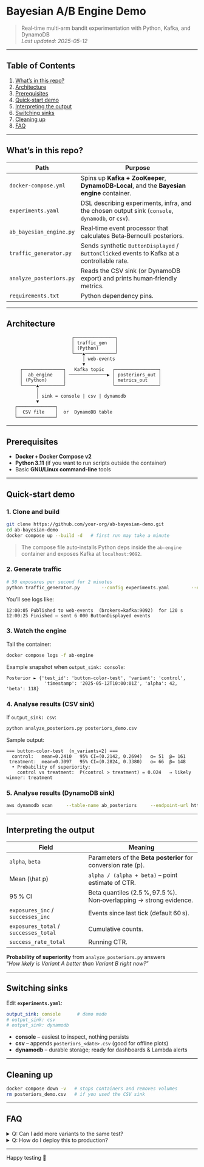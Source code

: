 
# Bayesian A/B Engine Demo

> Real‑time multi‑arm bandit experimentation with Python, Kafka, and DynamoDB  
> _Last updated: 2025-05-12_

---

## Table of Contents
1. [What’s in this repo?](#whats-in-this-repo)
2. [Architecture](#architecture)
3. [Prerequisites](#prerequisites)
4. [Quick‑start demo](#quick-start-demo)
5. [Interpreting the output](#interpreting-the-output)
6. [Switching sinks](#switching-sinks)
7. [Cleaning up](#cleaning-up)
8. [FAQ](#faq)

---

## What’s in this repo?

| Path | Purpose |
|------|---------|
| `docker-compose.yml` | Spins up **Kafka + ZooKeeper**, **DynamoDB‑Local**, and the **Bayesian engine** container. |
| `experiments.yaml` | DSL describing experiments, infra, and the chosen output sink (`console`, `dynamodb`, or `csv`). |
| `ab_bayesian_engine.py` | Real‑time event processor that calculates Beta‑Bernoulli posteriors. |
| `traffic_generator.py` | Sends synthetic `ButtonDisplayed` / `ButtonClicked` events to Kafka at a controllable rate. |
| `analyze_posteriors.py` | Reads the CSV sink (or DynamoDB export) and prints human‑friendly metrics. |
| `requirements.txt` | Python dependency pins. |

---

## Architecture

```
                        ┌───────────────┐
                        │ traffic_gen   │
                        │ (Python)      │
                        └───▲───────────┘
                            │ web‑events
                            ▼
     ┌───────────────┐   Kafka topic   ┌────────────────┐
     │  ab_engine    │ ──────────────▶ │ posteriors_out │
     │ (Python)      │                 │ metrics_out    │
     └─────▲─────────┘                 └────────────────┘
           │
           │ sink = console | csv | dynamodb
           ▼
   ┌──────────────┐
   │  CSV file    │  or  DynamoDB table
   └──────────────┘
```

---

## Prerequisites

* **Docker + Docker Compose v2**  
* **Python 3.11** (if you want to run scripts outside the container)  
* Basic **GNU/Linux command‑line** tools

---

## Quick‑start demo

### 1. Clone and build

```bash
git clone https://github.com/your‑org/ab‑bayesian‑demo.git
cd ab‑bayesian‑demo
docker compose up --build -d   # first run may take a minute
```

> The compose file auto‑installs Python deps inside the `ab-engine`
> container and exposes Kafka at `localhost:9092`.

### 2. Generate traffic

```bash
# 50 exposures per second for 2 minutes
python traffic_generator.py        --config experiments.yaml        --eps 50        --duration 120        --prob "control=0.35,treatment=0.55"
```

You’ll see logs like:

```
12:00:05 Published to web-events  (brokers=kafka:9092)  for 120 s
12:00:25 Finished – sent 6 000 ButtonDisplayed events
```

### 3. Watch the engine

Tail the container:

```bash
docker compose logs -f ab-engine
```

Example snapshot when `output_sink: console`:

```
Posterior ► {'test_id': 'button-color-test', 'variant': 'control',
              'timestamp': '2025-05-12T10:00:01Z', 'alpha': 42, 'beta': 118}
```

### 4. Analyse results (CSV sink)

If `output_sink: csv`:

```bash
python analyze_posteriors.py posteriors_demo.csv
```

Sample output:

```
=== button-color-test  (n_variants=2) ===
  control:   mean=0.2410   95% CI=(0.2142, 0.2694)   α= 51  β= 161
 treatment:  mean=0.3097   95% CI=(0.2824, 0.3380)   α= 66  β= 148
  • Probability of superiority:
    control vs treatment:  P(control > treatment) = 0.024   ⇒ likely winner: treatment
```

### 5. Analyse results (DynamoDB sink)

```bash
aws dynamodb scan     --table-name ab_posteriors     --endpoint-url http://localhost:8000     --projection-expression "test_id,variant,alpha,beta,timestamp"
```

---

## Interpreting the output

| Field | Meaning |
|-------|---------|
| `alpha`, `beta` | Parameters of the **Beta posterior** for conversion rate \(p\). |
| Mean \(\hat p\) | `alpha / (alpha + beta)` – point estimate of CTR. |
| 95 % CI | Beta quantiles (2.5 %, 97.5 %). Non‑overlapping → strong evidence. |
| `exposures_inc` / `successes_inc` | Events since last tick (default 60 s). |
| `exposures_total` / `successes_total` | Cumulative counts. |
| `success_rate_total` | Running CTR. |

**Probability of superiority** from `analyze_posteriors.py` answers  
“_How likely is Variant A better than Variant B right now?_”

---

## Switching sinks

Edit **`experiments.yaml`**:

```yaml
output_sink: console      # demo mode
# output_sink: csv
# output_sink: dynamodb
```

* **console** – easiest to inspect, nothing persists  
* **csv** – appends `posteriors_<date>.csv` (good for offline plots)  
* **dynamodb** – durable storage; ready for dashboards & Lambda alerts

---

## Cleaning up

```bash
docker compose down -v   # stops containers and removes volumes
rm posteriors_demo.csv   # if you used the CSV sink
```

---

## FAQ

<details>
<summary>Q: Can I add more variants to the same test?</summary>

Yes! Add them under `tests[].variants` in **experiments.yaml** with an
initial allocation. The engine picks them up automatically on restart.
</details>

<details>
<summary>Q: How do I deploy this to production?</summary>

* Run Kafka and DynamoDB (or Aurora) on managed services.  
* Build the engine into a tiny container image (~60 MiB).  
* Use **Kubernetes deployments** with a single replica per test group or
scale out with partition‑key affinity.  
* Point `output_sink` to `dynamodb` and hook Grafana to the table.
</details>

---

Happy testing 🎉
